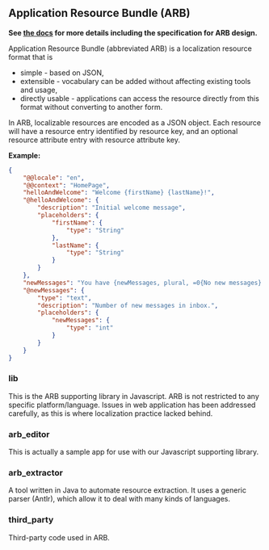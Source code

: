 ## Application Resource Bundle (ARB)

**See [the docs](docs/specification.md) for more details including the specification for ARB design.**

Application Resource Bundle (abbreviated ARB) is a localization resource format that is
* simple - based on JSON,
* extensible - vocabulary can be added without affecting existing tools and usage,
* directly usable - applications can access the resource directly from this format without converting to another form.

In ARB, localizable resources are encoded as a JSON object. Each resource will have a resource entry identified by resource key, and an optional resource attribute entry with resource attribute key.

**Example:**

```json
{
    "@@locale": "en",
    "@@context": "HomePage",
    "helloAndWelcome": "Welcome {firstName} {lastName}!",
    "@helloAndWelcome": {
        "description": "Initial welcome message",
        "placeholders": {
            "firstName": {
                "type": "String"
            },
            "lastName": {
                "type": "String"
            }
        }
    },
    "newMessages": "You have {newMessages, plural, =0{No new messages} =1 {One new message} two{Two new Messages} other {{newMessages} new messages}}",
    "@newMessages": {
        "type": "text",
        "description": "Number of new messages in inbox.",
        "placeholders": {
            "newMessages": {
                "type": "int"
            }
        }
    }
}
```

### lib

This is the ARB supporting library in Javascript. ARB is not restricted to any specific platform/language. Issues in web application has been addressed carefully, as this is where localization practice lacked behind.

### arb_editor

This is actually a sample app for use with our Javascript supporting library.

### arb_extractor

A tool written in Java to automate resource extraction. It uses a generic parser (Antlr), which allow it to deal with many kinds of languages.

### third_party

Third-party code used in ARB.

